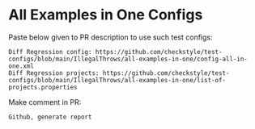 # All Examples in One Configs
Paste below given to PR description to use such test configs:
```
Diff Regression config: https://github.com/checkstyle/test-configs/blob/main/IllegalThrows/all-examples-in-one/config-all-in-one.xml
Diff Regression projects: https://github.com/checkstyle/test-configs/blob/main/IllegalThrows/all-examples-in-one/list-of-projects.properties
```
Make comment in PR:
```
Github, generate report
```
